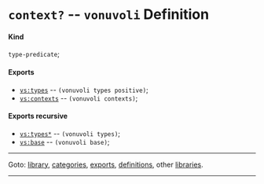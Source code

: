

<a id='definition__vonuvoli__context_3f'></a>

# `context?` -- `vonuvoli` Definition


<a id='definition__vonuvoli__context_3f__kind'></a>

#### Kind

`type-predicate`;


<a id='definition__vonuvoli__context_3f__exports'></a>

#### Exports

 * [`vs:types`](../../vonuvoli/exports/vs_3a_types.md#export__vonuvoli__vs_3a_types) -- `(vonuvoli types positive)`;
 * [`vs:contexts`](../../vonuvoli/exports/vs_3a_contexts.md#export__vonuvoli__vs_3a_contexts) -- `(vonuvoli contexts)`;


<a id='definition__vonuvoli__context_3f__exports-recursive'></a>

#### Exports recursive

 * [`vs:types*`](../../vonuvoli/exports/vs_3a_types_2a.md#export__vonuvoli__vs_3a_types_2a) -- `(vonuvoli types)`;
 * [`vs:base`](../../vonuvoli/exports/vs_3a_base.md#export__vonuvoli__vs_3a_base) -- `(vonuvoli base)`;

----

Goto: [library](../../vonuvoli/_index.md#library__vonuvoli), [categories](../../vonuvoli/categories/_index.md#toc__vonuvoli__categories), [exports](../../vonuvoli/exports/_index.md#toc__vonuvoli__exports), [definitions](../../vonuvoli/definitions/_index.md#toc__vonuvoli__definitions), other [libraries](../../_libraries.md#toc__libraries).

----

